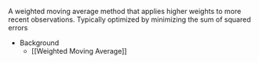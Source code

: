 A weighted moving average method that applies higher weights to more recent observations. Typically optimized by minimizing the sum of squared errors

- Background
	- [[Weighted Moving Average]]